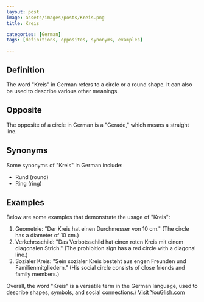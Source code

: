```yaml
---
layout: post
image: assets/images/posts/Kreis.png
title: Kreis

categories: [German]
tags: [definitions, opposites, synonyms, examples]

---
```


## Definition

The word "Kreis" in German refers to a circle or a round shape. It can also be used to describe various other meanings.

## Opposite

The opposite of a circle in German is a "Gerade," which means a straight line.

## Synonyms

Some synonyms of "Kreis" in German include:
- Rund (round)
- Ring (ring)

## Examples

Below are some examples that demonstrate the usage of "Kreis":

1. Geometrie: "Der Kreis hat einen Durchmesser von 10 cm." (The circle has a diameter of 10 cm.)
2. Verkehrsschild: "Das Verbotsschild hat einen roten Kreis mit einem diagonalen Strich." (The prohibition sign has a red circle with a diagonal line.)
3. Sozialer Kreis: "Sein sozialer Kreis besteht aus engen Freunden und Familienmitgliedern." (His social circle consists of close friends and family members.)

Overall, the word "Kreis" is a versatile term in the German language, used to describe shapes, symbols, and social connections.\ <a id="yg-widget-0" class="youglish-widget" data-query="Kreis" data-lang="german" data-components="8412" data-auto-start="0" data-bkg-color="theme_light" data-title="How%20to%20pronounce%20Kreis%20in%20German"  rel="nofollow" href="https://youglish.com">Visit YouGlish.com</a><script async src="https://youglish.com/public/emb/widget.js" charset="utf-8"></script>
